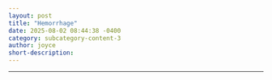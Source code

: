 ```yaml
---
layout: post
title: "Hemorrhage"
date: 2025-08-02 08:44:38 -0400
category: subcategory-content-3
author: joyce
short-description: 
---
```


-----
